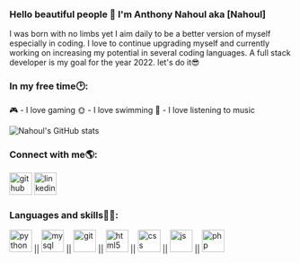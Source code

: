 ### Hello beautiful people 👋 I'm Anthony Nahoul aka [Nahoul]

I was born with no limbs yet I aim daily to be a better version of myself especially in coding. I love to continue upgrading myself and currently working on increasing my potential in several coding languages. A full stack developer is my goal for the year 2022. let's do it😎

### In my free time🕑:
🎮 - I love gaming
🌞 - I love swimming
👾 - I love listening to music

![Nahoul's GitHub stats](https://github-readme-stats.vercel.app/api?username=Anthony-Nahoul&hide=contribs,issues&show_icons=true&theme=merko)

### Connect with me🌎: 
[<img src='https://cdn-icons-png.flaticon.com/512/270/270798.png' alt='github' height='40'>](https://github.com/Anthony-Nahoul)  [<img src='https://cdn-icons-png.flaticon.com/512/174/174857.png' alt='linkedin' height='40'>](https://www.linkedin.com/in/anthonynahoul/)
### Languages and skills👨‍💻:
<img src='https://cdn-icons-png.flaticon.com/512/5968/5968350.png' alt='python' height='40'> || <img src='https://cdn-icons-png.flaticon.com/512/5968/5968313.png' alt='mysql' height='40'> || <img src='https://cdn-icons.flaticon.com/png/512/4494/premium/4494748.png?token=exp=1656092549~hmac=f796762a622b3a555ef62482200c6be1' alt='git' height='40'> || <img src='https://cdn-icons-png.flaticon.com/512/174/174854.png' alt='html5' height='40'> || <img src='https://cdn-icons-png.flaticon.com/512/732/732190.png' alt='css' height='40'> || <img src='https://cdn-icons-png.flaticon.com/512/1199/1199124.png' alt='js' height='40'> || <img src='https://cdn-icons-png.flaticon.com/512/919/919830.png' alt='php' height='40'>


